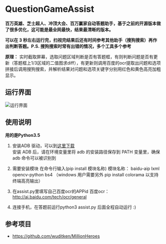 # QuestionGameAssist
**百万英雄、芝士超人、冲顶大会、百万赢家自动答题助手，基于之前的开源版本做了很多优化，这可能是最全网最快，结果最清晰的版本。**

**可以在 3 秒左右运行完，扫视完结果后还有时间参考其他助手（搜狗搜索）再作出判断答题。P.S. 搜狗搜索时常有出错的情况，多个工具多个参考**

**原理：** 实时截取屏幕，选取问题区域判断是否有答题框，有则判断问题是否有更新（答题框上1/3区域的二值图求diff），有更新则调用百度的ocr提取出问题和选项拼接后调用搜狗搜索，并解析结果对问题和选项关键字分别用红色和黄色高亮加粗显示。

## 运行界面
![运行界面](https://github.com/wenmin-wu/QuestionGameAssist/blob/master/interface.png?raw=true)

## 使用说明
**用的是Python3.5**

1. 安装ADB 驱动，可以到[这里下载](https://adb.clockworkmod.com/)<br />
   安装 ADB 后，请在环境变量里将 adb 的安装路径保存到 PATH 变量里，确保 adb 命令可以被识别到
  
2. 需要安装模块 在命令行输入(pip install 模块名称) 模块名称： baidu-aip  lxml opencv-python bs4 （windows 用户需要另外 pip install colorama 以支持终端高亮输出）

3. 在assist.py里填写自己百度ocr的APPid 百度ocr：http://ai.baidu.com/tech/ocr/general

4. 连接手机，在答题前运行python3 assist.py 后面全程自动运行 :)

## 参考项目
* https://github.com/wuditken/MillionHeroes

